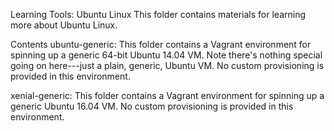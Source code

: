 Learning Tools: Ubuntu Linux
This folder contains materials for learning more about Ubuntu Linux.

Contents
ubuntu-generic: This folder contains a Vagrant environment for spinning up a generic 64-bit Ubuntu 14.04 VM. Note there's nothing special going on here---just a plain, generic, Ubuntu VM. No custom provisioning is provided in this environment.

xenial-generic: This folder contains a Vagrant environment for spinning up a generic Ubuntu 16.04 VM. No custom provisioning is provided in this environment.
